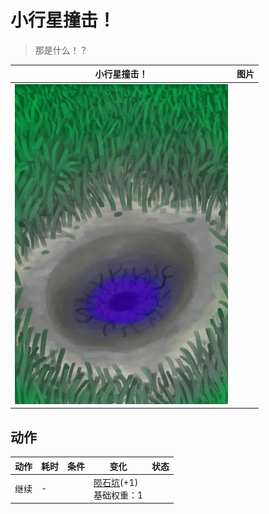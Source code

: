 # 小行星撞击！  
> 那是什么！？  
  
  小行星撞击！  |   图片   
 ----  |  ----:   
   |  ![](Sprite/AlienCrater.png)   
  
## 动作  
动作  |  耗时  |  条件  |  变化  |  状态  
----  |  ----  |  ----  |  ----  |  ----  
继续<br>  |  -  |    |  [陨石坑](AlienCrater.md)(+1)<br>基础权重：1<br>  |    
